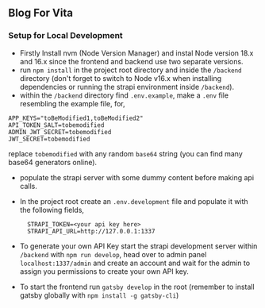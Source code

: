 ## Blog For Vita

### Setup for Local Development

- Firstly Install nvm (Node Version Manager) and instal Node version 18.x and 16.x since the frontend and backend use two separate versions.
- run `npm install` in the project root directory and inside the `/backend` directory (don't forget to switch to Node v16.x when installing dependencies or running the strapi environment inside `/backend`).
- within the `/backend` directory find `.env.example`, make a `.env` file resembling the example file, for,

```
APP_KEYS="toBeModified1,toBeModified2"
API_TOKEN_SALT=tobemodified
ADMIN_JWT_SECRET=tobemodified
JWT_SECRET=tobemodified
```

replace `tobemodified` with any random `base64` string (you can find many base64 generators online).
- populate the strapi server with some dummy content before making api calls.

- In the project root create an `.env.development` file and populate it with the following fields,
  ```
    STRAPI_TOKEN=<your api key here>
    STRAPI_API_URL=http://127.0.0.1:1337
  ```
- To generate your own API Key start the strapi development server within `/backend` with `npm run develop`, head over to admin panel `localhost:1337/admin` and create an account and wait for the admin to assign you permissions to create your own API key.
- To start the frontend run `gatsby develop` in the root (remember to install gatsby globally with `npm install -g gatsby-cli`)
